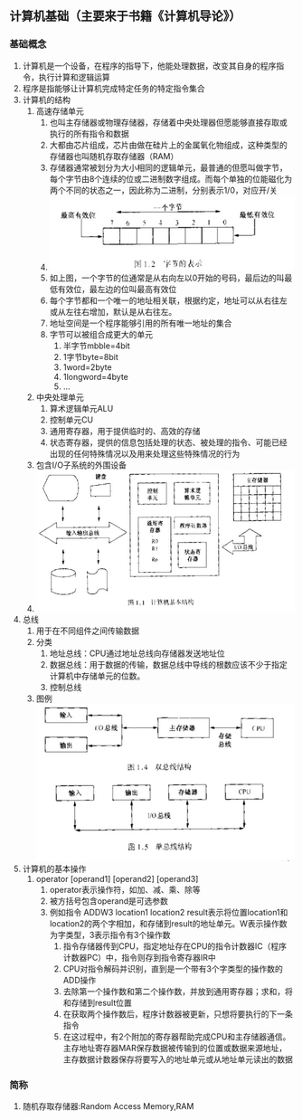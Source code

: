 ## 计算机基础（主要来于书籍《计算机导论》）

### 基础概念
1. 计算机是一个设备，在程序的指导下，他能处理数据，改变其自身的程序指令，执行计算和逻辑运算
2. 程序是指能够让计算机完成特定任务的特定指令集合
3. 计算机的结构
   1. 高速存储单元
      1. 也叫主存储器或物理存储器，存储着中央处理器但愿能够直接存取或执行的所有指令和数据
      2. 大都由芯片组成，芯片由做在硅片上的金属氧化物组成，这种类型的存储器也叫随机存取存储器（RAM）
      3. 存储器通常被划分为大小相同的逻辑单元，最普通的但愿叫做字节，每个字节由8个连续的位或二进制数字组成。而每个单独的位能磁化为两个不同的状态之一，因此称为二进制，分别表示1/0，对应开/关
      4. ![字节基本结构](../img/comp/comp-base-byte.png)
      5. 如上图，一个字节的位通常是从右向左以0开始的号码，最后边的叫最低有效位，最左边的位叫最高有效位
      6. 每个字节都和一个唯一的地址相关联，根据约定，地址可以从右往左或从左往右增加，默认是从右往左。
      7. 地址空间是一个程序能够引用的所有唯一地址的集合
      8. 字节可以被组合成更大的单元
         1. 半字节mbble=4bit
         2. 1字节byte=8bit
         3. 1word=2byte
         4. 1longword=4byte
         5. ...
   2. 中央处理单元
      1. 算术逻辑单元ALU
      2. 控制单元CU
      3. 通用寄存器，用于提供临时的、高效的存储
      4. 状态寄存器，提供的信息包括处理的状态、被处理的指令、可能已经出现的任何特殊情况以及用来处理这些特殊情况的行为
   3. 包含I/O子系统的外围设备
   4. ![基本结构](../img/comp/comp-base-constructor.png)
4. 总线
   1. 用于在不同组件之间传输数据
   2. 分类
      1. 地址总线：CPU通过地址总线向存储器发送地址位
      2. 数据总线：用于数据的传输，数据总线中导线的根数应该不少于指定计算机中存储单元的位数。
      3. 控制总线
   3. 图例![总线结构](../img/comp/comp-bus.png)
5. 计算机的基本操作
   1. operator \[operand1] \[operand2] \[operand3]
      1. operator表示操作符，如加、减、乘、除等
      2. 被方括号包含operand是可选参数
      3. 例如指令 ADDW3 location1 location2 result表示将位置location1和location2的两个字相加，和存储到result的地址单元。W表示操作数为字类型，3表示指令有3个操作数
         1. 指令存储器传到CPU，指定地址存在CPU的指令计数器IC（程序计数器PC）中，指令则存到指令寄存器IR中
         2. CPU对指令解码并识别，直到是一个带有3个字类型的操作数的ADD操作
         3. 去除第一个操作数和第二个操作数，并放到通用寄存器；求和，将和存储到result位置
         4. 在获取两个操作数后，程序计数器被更新，只想将要执行的下一条指令
         5. 在这过程中，有2个附加的寄存器帮助完成CPU和主存储器通信。主存地址寄存器MAR保存数据被传输到的位置或数据来源地址，主存数据计数器保存将要写入的地址单元或从地址单元读出的数据


### 简称
1. 随机存取存储器:Random Access Memory,RAM
